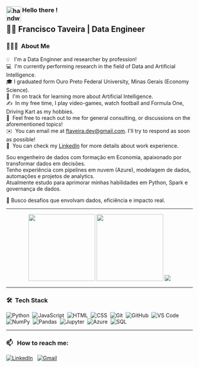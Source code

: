 ### <img alt="handwavegif" src="https://user-images.githubusercontent.com/39513876/112366216-8cfe7400-8cfe-11eb-8116-7d3dbae20e97.gif" width='40' align="left"/> Hello there !

## 👨‍💻 Francisco Taveira | Data Engineer

### 👨🏻‍💻 &nbsp;About Me

💡 &nbsp; I'm a Data Enginner and researcher by profession! \
💻 &nbsp;I'm currently performing research in the field of Data and Artificial Intelligence.\
🎓&nbsp;I graduated form Ouro Preto Federal University, Minas Gerais (Economy Science).\
🌱 &nbsp;I'm on track for learning more about Artificial Intelligence.\
✍️ &nbsp;In my free time, I play video-games, watch football and Formula One, Driving Kart as my hobbies.\
💬 &nbsp;Feel free to reach out to me for general consulting, or discussions on the aforementioned topics!\
✉️ &nbsp;You can email me at ftaveira.dev@gmail.com. I'll try to respond as soon as possible!\
📄 &nbsp;You can check my [LinkedIn](https://www.linkedin.com/in/francisco-a-taveira/) for more details about work experience.

Sou engenheiro de dados com formação em Economia, apaixonado por transformar dados em decisões.  
Tenho experiência com pipelines em nuvem (Azure), modelagem de dados, automações e projetos de analytics.  
Atualmente estudo para aprimorar minhas habilidades em Python, Spark e governança de dados.

🎯 Busco desafios que envolvam dados, eficiência e impacto real.

---

<div align="center">

  <!-- GitHub Stats -->
  <img height="180em" src="https://github-readme-stats.vercel.app/api?username=ftaveira-data&show_icons=true&theme=chartreuse-dark" />
  <img height="180em" src="https://github-readme-stats.vercel.app/api/top-langs/?username=ftaveira-data&layout=compact&langs_count=6&theme=chartreuse-dark"/>
  <img src="https://github-readme-streak-stats.herokuapp.com/?user=ftaveira-data&theme=chartreuse-dark" />

</div>

---

### 🛠 &nbsp;Tech Stack

![Python](https://img.shields.io/badge/-Python-05122A?style=flat&logo=python)&nbsp;
![JavaScript](https://img.shields.io/badge/-JavaScript-05122A?style=flat&logo=javascript)&nbsp;
![HTML](https://img.shields.io/badge/-HTML-05122A?style=flat&logo=html5)&nbsp;
![CSS](https://img.shields.io/badge/-CSS-05122A?style=flat&logo=css3&logoColor=1572B6)&nbsp;
![Git](https://img.shields.io/badge/-Git-05122A?style=flat&logo=git)&nbsp;
![GitHub](https://img.shields.io/badge/-GitHub-05122A?style=flat&logo=github)&nbsp;
![VS Code](https://img.shields.io/badge/-Visual%20Studio%20Code-05122A?style=flat&logo=visual-studio-code&logoColor=007ACC)&nbsp;
![NumPy](https://img.shields.io/badge/-NumPy-05122A?style=flat&logo=numpy)&nbsp;
![Pandas](https://img.shields.io/badge/-Pandas-05122A?style=flat&logo=pandas)&nbsp;
![Jupyter](https://img.shields.io/badge/-Jupyter-05122A?style=flat&logo=jupyter)&nbsp;
![Azure](https://img.shields.io/badge/-Azure-05122A?style=flat&logo=microsoftazure)&nbsp;
![SQL](https://img.shields.io/badge/-Azure%20SQL-05122A?style=flat&logo=microsoftsqlserver)&nbsp;

---

### 📫 &nbsp; How to reach me:


<a href="https://www.linkedin.com/in/francisco-a-taveira/"><img alt="LinkedIn" src="https://img.shields.io/badge/linkedin%20-%230077B5.svg?&style=flat&logo=linkedin&logoColor=white"/></a> &nbsp;
<a href="mailto:ftaveira.dev@gmail.com"><img alt="Gmail" src="https://img.shields.io/badge/Gmail-D14836?style=flat&logo=gmail&logoColor=white" /></a> &nbsp;




